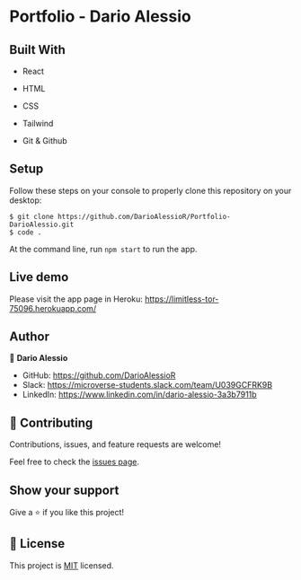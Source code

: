 # Portfolio - Dario Alessio

## Built With

- React

- HTML

- CSS

- Tailwind

- Git & Github

## Setup

Follow these steps on your console to properly clone this repository on your desktop:

```
$ git clone https://github.com/DarioAlessioR/Portfolio-DarioAlessio.git
$ code .
```
At the command line, run `npm start` to run the app.

## Live demo
Please visit the app page in Heroku: https://limitless-tor-75096.herokuapp.com/


## Author

👤 **Dario Alessio**

- GitHub: https://github.com/DarioAlessioR
- Slack: https://microverse-students.slack.com/team/U039GCFRK9B
- LinkedIn: https://www.linkedin.com/in/dario-alessio-3a3b7911b

## 🤝 Contributing

Contributions, issues, and feature requests are welcome!

Feel free to check the [issues page](../../issues/).

## Show your support

Give a ⭐️ if you like this project!


## 📝 License

This project is [MIT](./LICENSE.md) licensed.